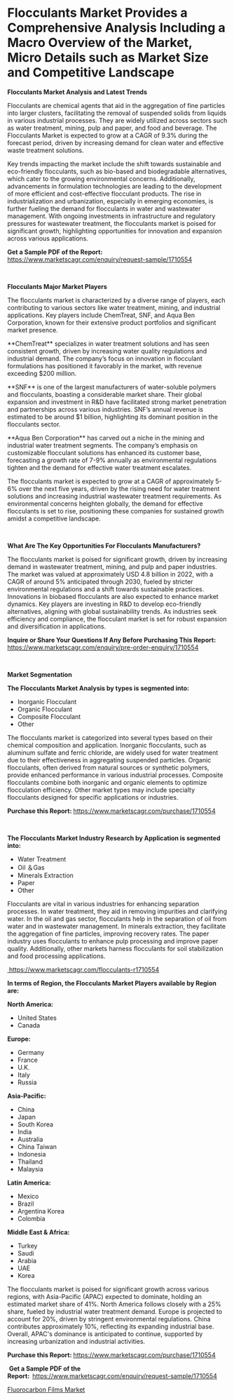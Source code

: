 <p><h1>Flocculants Market Provides a Comprehensive Analysis Including a Macro Overview of the Market, Micro Details such as Market Size and Competitive Landscape</h1></p><p><strong>Flocculants Market Analysis and Latest Trends</strong></p>
<p><p>Flocculants are chemical agents that aid in the aggregation of fine particles into larger clusters, facilitating the removal of suspended solids from liquids in various industrial processes. They are widely utilized across sectors such as water treatment, mining, pulp and paper, and food and beverage. The Flocculants Market is expected to grow at a CAGR of 9.3% during the forecast period, driven by increasing demand for clean water and effective waste treatment solutions.</p><p>Key trends impacting the market include the shift towards sustainable and eco-friendly flocculants, such as bio-based and biodegradable alternatives, which cater to the growing environmental concerns. Additionally, advancements in formulation technologies are leading to the development of more efficient and cost-effective flocculant products. The rise in industrialization and urbanization, especially in emerging economies, is further fueling the demand for flocculants in water and wastewater management. With ongoing investments in infrastructure and regulatory pressures for wastewater treatment, the flocculants market is poised for significant growth, highlighting opportunities for innovation and expansion across various applications.</p></p>
<p><strong>Get a Sample PDF of the Report:&nbsp;</strong> <a href="https://www.marketscagr.com/enquiry/request-sample/1710554?utm_campaign=2942&utm_medium=2&utm_source=Github&utm_content=ia&utm_term=27032025&utm_id=flocculants">https://www.marketscagr.com/enquiry/request-sample/1710554</a></p>
<p>&nbsp;</p>
<p><strong>Flocculants Major Market Players</strong></p>
<p><p>The flocculants market is characterized by a diverse range of players, each contributing to various sectors like water treatment, mining, and industrial applications. Key players include ChemTreat, SNF, and Aqua Ben Corporation, known for their extensive product portfolios and significant market presence.</p><p>**ChemTreat** specializes in water treatment solutions and has seen consistent growth, driven by increasing water quality regulations and industrial demand. The company’s focus on innovation in flocculant formulations has positioned it favorably in the market, with revenue exceeding $200 million.</p><p>**SNF** is one of the largest manufacturers of water-soluble polymers and flocculants, boasting a considerable market share. Their global expansion and investment in R&D have facilitated strong market penetration and partnerships across various industries. SNF’s annual revenue is estimated to be around $1 billion, highlighting its dominant position in the flocculants sector.</p><p>**Aqua Ben Corporation** has carved out a niche in the mining and industrial water treatment segments. The company’s emphasis on customizable flocculant solutions has enhanced its customer base, forecasting a growth rate of 7-9% annually as environmental regulations tighten and the demand for effective water treatment escalates.</p><p>The flocculants market is expected to grow at a CAGR of approximately 5-6% over the next five years, driven by the rising need for water treatment solutions and increasing industrial wastewater treatment requirements. As environmental concerns heighten globally, the demand for effective flocculants is set to rise, positioning these companies for sustained growth amidst a competitive landscape.</p></p>
<p>&nbsp;</p>
<p><strong>What Are The Key Opportunities For Flocculants Manufacturers?</strong></p>
<p><p>The flocculants market is poised for significant growth, driven by increasing demand in wastewater treatment, mining, and pulp and paper industries. The market was valued at approximately USD 4.8 billion in 2022, with a CAGR of around 5% anticipated through 2030, fueled by stricter environmental regulations and a shift towards sustainable practices. Innovations in biobased flocculants are also expected to enhance market dynamics. Key players are investing in R&D to develop eco-friendly alternatives, aligning with global sustainability trends. As industries seek efficiency and compliance, the flocculant market is set for robust expansion and diversification in applications.</p></p>
<p><strong>Inquire or Share Your Questions If Any Before Purchasing This Report:</strong> <a href="https://www.marketscagr.com/enquiry/pre-order-enquiry/1710554?utm_campaign=2942&utm_medium=2&utm_source=Github&utm_content=ia&utm_term=27032025&utm_id=flocculants">https://www.marketscagr.com/enquiry/pre-order-enquiry/1710554</a></p>
<p>&nbsp;</p>
<p><strong>Market Segmentation</strong></p>
<p><strong>The Flocculants Market Analysis by types is segmented into:</strong></p>
<p><ul><li>Inorganic Flocculant</li><li>Organic Flocculant</li><li>Composite Flocculant</li><li>Other</li></ul></p>
<p><p>The flocculants market is categorized into several types based on their chemical composition and application. Inorganic flocculants, such as aluminum sulfate and ferric chloride, are widely used for water treatment due to their effectiveness in aggregating suspended particles. Organic flocculants, often derived from natural sources or synthetic polymers, provide enhanced performance in various industrial processes. Composite flocculants combine both inorganic and organic elements to optimize flocculation efficiency. Other market types may include specialty flocculants designed for specific applications or industries.</p></p>
<p><strong>Purchase this Report:&nbsp;</strong><a href="https://www.marketscagr.com/purchase/1710554?utm_campaign=2942&utm_medium=2&utm_source=Github&utm_content=ia&utm_term=27032025&utm_id=flocculants">https://www.marketscagr.com/purchase/1710554</a></p>
<p>&nbsp;</p>
<p><strong>The Flocculants Market Industry Research by Application is segmented into:</strong></p>
<p><ul><li>Water Treatment</li><li>Oil ＆Gas</li><li>Minerals Extraction</li><li>Paper</li><li>Other</li></ul></p>
<p><p>Flocculants are vital in various industries for enhancing separation processes. In water treatment, they aid in removing impurities and clarifying water. In the oil and gas sector, flocculants help in the separation of oil from water and in wastewater management. In minerals extraction, they facilitate the aggregation of fine particles, improving recovery rates. The paper industry uses flocculants to enhance pulp processing and improve paper quality. Additionally, other markets harness flocculants for soil stabilization and food processing applications.</p></p>
<p><a href="https://www.marketscagr.com/flocculants-r1710554?utm_campaign=2942&utm_medium=2&utm_source=Github&utm_content=ia&utm_term=27032025&utm_id=flocculants">&nbsp;https://www.marketscagr.com/flocculants-r1710554</a></p>
<p><strong>In terms of Region, the Flocculants Market Players available by Region are:</strong></p>
<p>
    <p> <strong> North America: </strong>
        <ul>
            <li>United States</li>
            <li>Canada</li>
        </ul>
        </p> 
    <p> <strong> Europe: </strong>
        <ul>
            <li>Germany</li>
            <li>France</li>
            <li>U.K.</li>
            <li>Italy</li>
            <li>Russia</li>
        </ul>
        </p> 
    <p> <strong> Asia-Pacific: </strong>
        <ul>
            <li>China</li>
            <li>Japan</li>
            <li>South Korea</li>
            <li>India</li>
            <li>Australia</li>
            <li>China Taiwan</li>
            <li>Indonesia</li>
            <li>Thailand</li>
            <li>Malaysia</li>
        </ul>
        </p> 
    <p> <strong> Latin America: </strong>
        <ul>
            <li>Mexico</li>
            <li>Brazil</li>
            <li>Argentina Korea</li>
            <li>Colombia</li>
        </ul>
        </p> 
    <p> <strong> Middle East & Africa: </strong>
        <ul>
            <li>Turkey</li>
            <li>Saudi</li>
            <li>Arabia</li>
            <li>UAE</li>
            <li>Korea</li>
        </ul>
    </p>
    </p>
<p><p>The flocculants market is poised for significant growth across various regions, with Asia-Pacific (APAC) expected to dominate, holding an estimated market share of 41%. North America follows closely with a 25% share, fueled by industrial water treatment demand. Europe is projected to account for 20%, driven by stringent environmental regulations. China contributes approximately 10%, reflecting its expanding industrial base. Overall, APAC's dominance is anticipated to continue, supported by increasing urbanization and industrial activities.</p></p>
<p><strong>Purchase this Report: </strong><a href="https://www.marketscagr.com/purchase/1710554?utm_campaign=2942&utm_medium=2&utm_source=Github&utm_content=ia&utm_term=27032025&utm_id=flocculants">https://www.marketscagr.com/purchase/1710554</a></p>
<p>&nbsp;<strong>Get a Sample PDF of the Report:&nbsp;&nbsp;</strong><a href="https://www.marketscagr.com/enquiry/request-sample/1710554?utm_campaign=2942&utm_medium=2&utm_source=Github&utm_content=ia&utm_term=27032025&utm_id=flocculants">https://www.marketscagr.com/enquiry/request-sample/1710554</a></p>
<p><strong></strong></p>
<p><p><a href="https://github.com/elroddrewspm/Market-Research-Report-List-1/blob/main/fluorocarbon-films-market.md?utm_campaign=2942&utm_medium=2&utm_source=Github&utm_content=ia&utm_term=27032025&utm_id=flocculants">Fluorocarbon Films Market</a></p></p>
